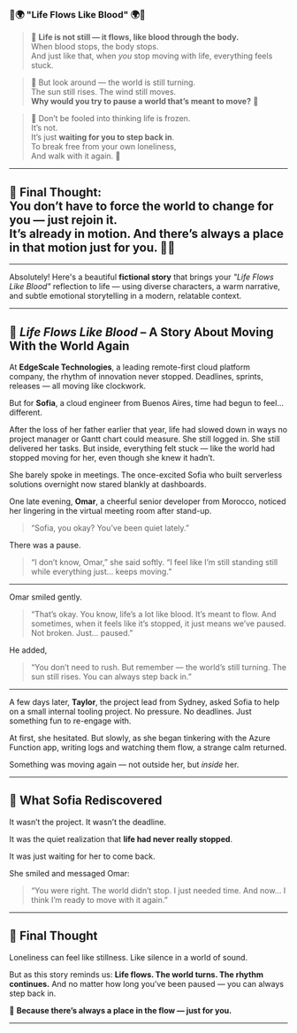 
### 🌸🌍 **"Life Flows Like Blood"** 🌍🌸

> 🌺 **Life is not still — it flows, like blood through the body.**  
> When blood stops, the body stops.  
> And just like that, when *you* stop moving with life, everything feels stuck.  

> 🌼 But look around — the world is still turning.  
> The sun still rises. The wind still moves.  
> **Why would you try to pause a world that’s meant to move?** 🌻  

> 🌸 Don’t be fooled into thinking life is frozen.  
> It’s not.  
> It’s just **waiting for you to step back in**.  
> To break free from your own loneliness,  
> And walk with it again. 🌷  

---

💐 **Final Thought:**  
You don’t have to force the world to change for you — just rejoin it.  
It’s already in motion. And there’s always a place in that motion **just for you**. 🌼🌿
---
---
Absolutely! Here's a beautiful **fictional story** that brings your *"Life Flows Like Blood"* reflection to life — using diverse characters, a warm narrative, and subtle emotional storytelling in a modern, relatable context.

---

## 📖 *Life Flows Like Blood* – A Story About Moving With the World Again

At **EdgeScale Technologies**, a leading remote-first cloud platform company, the rhythm of innovation never stopped. Deadlines, sprints, releases — all moving like clockwork.

But for **Sofia**, a cloud engineer from Buenos Aires, time had begun to feel… different.

After the loss of her father earlier that year, life had slowed down in ways no project manager or Gantt chart could measure. She still logged in. She still delivered her tasks. But inside, everything felt stuck — like the world had stopped moving for her, even though she knew it hadn’t.

She barely spoke in meetings. The once-excited Sofia who built serverless solutions overnight now stared blankly at dashboards.

One late evening, **Omar**, a cheerful senior developer from Morocco, noticed her lingering in the virtual meeting room after stand-up.

> “Sofia, you okay? You’ve been quiet lately.”

There was a pause.

> “I don’t know, Omar,” she said softly. “I feel like I’m still standing still while everything just... keeps moving.”

---

Omar smiled gently.

> “That’s okay. You know, life’s a lot like blood. It’s meant to flow. And sometimes, when it feels like it’s stopped, it just means we’ve paused. Not broken. Just... paused.”

He added,

> “You don’t need to rush. But remember — the world’s still turning. The sun still rises. You can always step back in.”

---

A few days later, **Taylor**, the project lead from Sydney, asked Sofia to help on a small internal tooling project. No pressure. No deadlines. Just something fun to re-engage with.

At first, she hesitated. But slowly, as she began tinkering with the Azure Function app, writing logs and watching them flow, a strange calm returned.

Something was moving again — not outside her, but *inside* her.

---

## 🌼 What Sofia Rediscovered

It wasn’t the project. It wasn’t the deadline.

It was the quiet realization that **life had never really stopped**.

It was just waiting for her to come back.

She smiled and messaged Omar:

> “You were right. The world didn’t stop. I just needed time. And now… I think I’m ready to move with it again.”

---

## 💬 Final Thought

Loneliness can feel like stillness. Like silence in a world of sound.

But as this story reminds us:
**Life flows. The world turns. The rhythm continues.**
And no matter how long you’ve been paused — you can always step back in.

🌿 **Because there’s always a place in the flow — just for you.**

---



